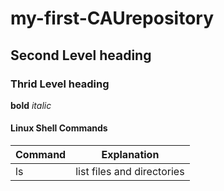 # my-first-CAUrepository

## Second Level heading

### Thrid Level heading

**bold** *italic*

#### Linux Shell Commands

| Command | Explanation |
|--       |-- |
| ls      | list files and directories |
